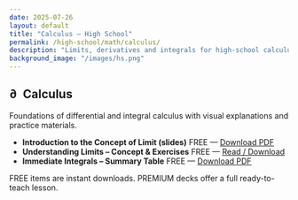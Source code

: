 ```yaml
---
date: 2025-07-26
layout: default
title: "Calculus – High School"
permalink: /high-school/math/calculus/
description: "Limits, derivatives and integrals for high-school calculus — free notes, exercises and optional premium slide decks."
background_image: "/images/hs.png"
---
```


<div class="content-box">
  <h2>∂ Calculus</h2>
  <p>Foundations of differential and integral calculus with visual explanations and practice materials.</p>
</div>

<ul class="resource-list">

  <li>
    <strong>Introduction to the Concept of Limit (slides)</strong>
    <span class="badge free">FREE</span>
    — <a href="/high-school/math/calculus/intro-limits/">Download PDF</a>
  </li>

  <li>
    <strong>Understanding Limits – Concept &amp; Exercises</strong>
    <span class="badge free">FREE</span>
    — <a href="/high-school/math/calculus/understanding-limits/">Read / Download</a>
  </li>

  <li>
    <strong>Immediate Integrals – Summary Table</strong>
    <span class="badge free">FREE</span>
    — <a href="/high-school/math/calculus/immediate-integrals-table.pdf" target="_blank">Download PDF</a>
  </li>

  <!-- futura risorsa premium -->
  <!--
  <li>
    <strong>Derivatives – Complete Slide Deck</strong>
    <span class="badge premium">PREMIUM</span>
    — <a href="https://gumroad.com/derivatives-pack" target="_blank">Buy on Gumroad</a>
  </li>
  -->

</ul>

<div class="content-box">
  <p>
    <span class="badge free">FREE</span> items are instant downloads.
    <span class="badge premium">PREMIUM</span> decks offer a full ready-to-teach lesson.
  </p>
</div>
